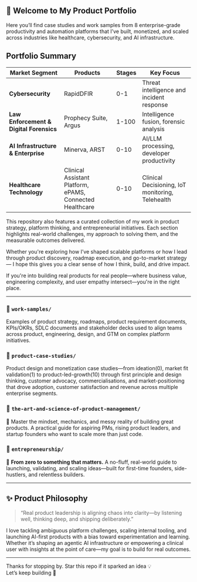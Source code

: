 ## 👋 Welcome to My Product Portfolio
Here you’ll find case studies and work samples from 8 enterprise-grade productivity and automation platforms that I’ve built, monetized, and scaled across industries like healthcare, cybersecurity, and AI infrastructure.

## Portfolio Summary

| Market Segment | Products | Stages | Key Focus |
|---|---|---|---|
| **Cybersecurity** | RapidDFIR | 0-1 | Threat intelligence and incident response |
| **Law Enforcement & Digital Forensics** | Prophecy Suite, Argus | 1-100 | Intelligence fusion, forensic analysis |
| **AI Infrastructure & Enterprise** | Minerva, ARST | 0-10 | AI/LLM processing, developer productivity |
| **Healthcare Technology** | Clinical Assistant Platform, ePAMS, Connected Healthcare | 0-10 | Clinical Decisioning, IoT monitoring, Telehealth |


This repository also features a curated collection of my work in product strategy, platform thinking, and entrepreneurial initiatives. Each section highlights real-world challenges, my approach to solving them, and the measurable outcomes delivered.

Whether you're exploring how I’ve shaped scalable platforms or how I lead through product discovery, roadmap execution, and go-to-market strategy — I hope this gives you a clear sense of how I think, build, and drive impact.

If you're into building real products for real people—where business value, engineering complexity, and user empathy intersect—you're in the right place.

---

### 📁 `work-samples/`  
Examples of product strategy, roadmaps, product requirement documents, KPIs/OKRs, SDLC documents and stakeholder decks used to align teams across product, engineering, design, and GTM on complex platform initiatives.

### 📁 `product-case-studies/`  
Product design and monetization case studies—from ideation(0), market fit validation(1) to product-led-growth(10) through first principle and design thinking, customer advocacy, commercialisations, and market-positioning that drove adoption, customer satisfaction and revenue across multiple enterprise segments.

### 📁 `the-art-and-science-of-product-management/`  
🎯 Master the mindset, mechanics, and messy reality of building great products.
A practical guide for aspiring PMs, rising product leaders, and startup founders who want to scale more than just code.

### 📁 `entrepreneurship/`  
🚀 **From zero to something that matters.**
A no-fluff, real-world guide to launching, validating, and scaling ideas—built for first-time founders, side-hustlers, and relentless builders.

---

## ✨ Product Philosophy

> “Real product leadership is aligning chaos into clarity—by listening well, thinking deep, and shipping deliberately.”

I love tackling ambiguous platform challenges, scaling internal tooling, and launching AI-first products with a bias toward experimentation and learning. Whether it’s shaping an agentic AI infrastructure or empowering a clinical user with insights at the point of care—my goal is to build for real outcomes.

---
Thanks for stopping by. Star this repo if it sparked an idea 💡  
Let’s keep building 🚀
